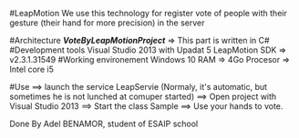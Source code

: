 
#LeapMotion 
	We use this technology for register vote of people with their gesture (their hand for more precision) in the server

#Architecture
	***VoteByLeapMotionProject*** => This part is written in C#
#Development tools
	Visual Studio 2013 with Upadat 5
	LeapMotion SDK => v2.3.1.31549 
#Working environement 
	Windows 10
	RAM => 4Go 
	Procesor => Intel core i5 
	
#Use 
	==> launch the service LeapServie (Normaly, it's automatic, but sometimes he is not lunched at comuper started)
	==> Open project with Visual Studio 2013
	==> Start the class Sample
	==> Use your hands to vote. 
	
Done By Adel BENAMOR, student of ESAIP school